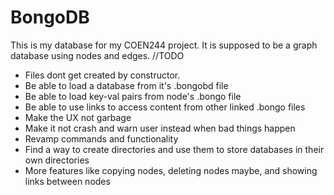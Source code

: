 # BongoDB
This is my database for my COEN244 project. It is supposed to be a graph database using nodes and edges.
//TODO
- Files dont get created by constructor.
- Be able to load a database from it's .bongobd file
- Be able to load key-val pairs from node's .bongo file
- Be able to use links to access content from other linked .bongo files
- Make the UX not garbage
- Make it not crash and warn user instead when bad things happen
- Revamp commands and functionality
- Find a way to create directories and use them to store databases in their own directories
- More features like copying nodes, deleting nodes maybe, and showing links between nodes
